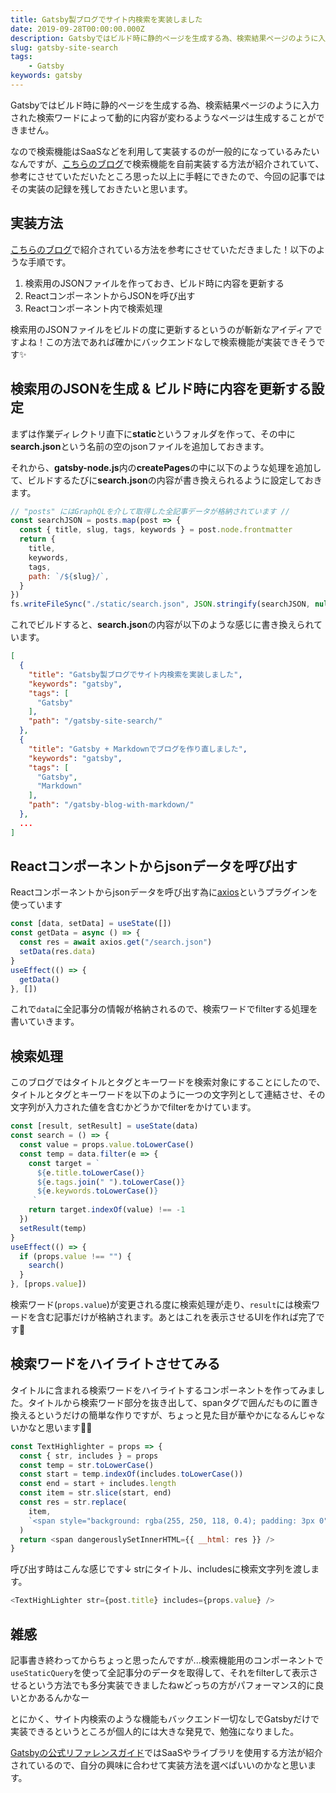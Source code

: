 ```yaml
---
title: Gatsby製ブログでサイト内検索を実装しました
date: 2019-09-28T00:00:00.000Z
description: Gatsbyではビルド時に静的ページを生成する為、検索結果ページのように入力された検索ワードによって動的に内容が変わるようなページは生成することができません。なので検索機能はSaaSなどを利用して実装するのが一般的になっているみたいなんですが、こちらのブログで検索機能を自前実装する方法が紹介されていて、参考にさせていただいたところ思った以上に手軽にできたので、今回の記事ではその実装の記録を残しておきたいと思います。
slug: gatsby-site-search
tags: 
	- Gatsby
keywords: gatsby
---
```


Gatsbyではビルド時に静的ページを生成する為、検索結果ページのように入力された検索ワードによって動的に内容が変わるようなページは生成することができません。

なので検索機能はSaaSなどを利用して実装するのが一般的になっているみたいなんですが、[こちらのブログ](https://mottox2.com/posts/268)で検索機能を自前実装する方法が紹介されていて、参考にさせていただいたところ思った以上に手軽にできたので、今回の記事ではその実装の記録を残しておきたいと思います。

## 実装方法

[こちらのブログ](https://mottox2.com/posts/268)で紹介されている方法を参考にさせていただきました！以下のような手順です。

1. 検索用のJSONファイルを作っておき、ビルド時に内容を更新する
2. ReactコンポーネントからJSONを呼び出す
3. Reactコンポーネント内で検索処理

検索用のJSONファイルをビルドの度に更新するというのが斬新なアイディアですよね！この方法であれば確かにバックエンドなしで検索機能が実装できそうです✨

## 検索用のJSONを生成 & ビルド時に内容を更新する設定

まずは作業ディレクトリ直下に**static**というフォルダを作って、その中に**search.json**という名前の空のjsonファイルを追加しておきます。

それから、**gatsby-node.js**内の**createPages**の中に以下のような処理を追加して、ビルドするたびに**search.json**の内容が書き換えられるように設定しておきます。

```javascript
// "posts" にはGraphQLを介して取得した全記事データが格納されています //
const searchJSON = posts.map(post => {
  const { title, slug, tags, keywords } = post.node.frontmatter
  return {
    title,
    keywords,
    tags,
    path: `/${slug}/`,
  }
})
fs.writeFileSync("./static/search.json", JSON.stringify(searchJSON, null, 2))
```

これでビルドすると、**search.json**の内容が以下のような感じに書き換えられています。

```json
[
  {
    "title": "Gatsby製ブログでサイト内検索を実装しました",
    "keywords": "gatsby",
    "tags": [
      "Gatsby"
    ],
    "path": "/gatsby-site-search/"
  },
  {
    "title": "Gatsby + Markdownでブログを作り直しました",
    "keywords": "gatsby",
    "tags": [
      "Gatsby",
      "Markdown"
    ],
    "path": "/gatsby-blog-with-markdown/"
  },
  ...
]
```

## Reactコンポーネントからjsonデータを呼び出す

Reactコンポーネントからjsonデータを呼び出す為に[axios](https://github.com/axios/axios)というプラグインを使っています

```javascript
const [data, setData] = useState([])
const getData = async () => {
  const res = await axios.get("/search.json")
  setData(res.data)
}
useEffect(() => {
  getData()
}, [])
```
これで`data`に全記事分の情報が格納されるので、検索ワードでfilterする処理を書いていきます。

## 検索処理

このブログではタイトルとタグとキーワードを検索対象にすることにしたので、タイトルとタグとキーワードを以下のように一つの文字列として連結させ、その文字列が入力された値を含むかどうかでfilterをかけています。

```javascript
const [result, setResult] = useState(data)
const search = () => {
  const value = props.value.toLowerCase()
  const temp = data.filter(e => {
    const target = `
      ${e.title.toLowerCase()}
      ${e.tags.join(" ").toLowerCase()}
      ${e.keywords.toLowerCase()}
     `
    return target.indexOf(value) !== -1
  })
  setResult(temp)
}
useEffect(() => {
  if (props.value !== "") {
    search()
  }
}, [props.value])
```

検索ワード(`props.value`)が変更される度に検索処理が走り、`result`には検索ワードを含む記事だけが格納されます。あとはこれを表示させるUIを作れば完了です🙆‍

## 検索ワードをハイライトさせてみる

タイトルに含まれる検索ワードをハイライトするコンポーネントを作ってみました。タイトルから検索ワード部分を抜き出して、spanタグで囲んだものに置き換えるというだけの簡単な作りですが、ちょっと見た目が華やかになるんじゃないかなと思います💅✨

```javascript
const TextHighlighter = props => {
  const { str, includes } = props
  const temp = str.toLowerCase()
  const start = temp.indexOf(includes.toLowerCase())
  const end = start + includes.length
  const item = str.slice(start, end)
  const res = str.replace(
    item,
    `<span style="background: rgba(255, 250, 118, 0.4); padding: 3px 0">${item}</span>`
  )
  return <span dangerouslySetInnerHTML={{ __html: res }} />
}
```

呼び出す時はこんな感じです↓
strにタイトル、includesに検索文字列を渡します。

```javascript
<TextHighLighter str={post.title} includes={props.value} />
```

## 雑感

記事書き終わってからちょっと思ったんですが...検索機能用のコンポーネントで`useStaticQuery`を使って全記事分のデータを取得して、それをfilterして表示させるという方法でも多分実装できましたねwどっちの方がパフォーマンス的に良いとかあるんかなー

とにかく、サイト内検索のような機能もバックエンド一切なしでGatsbyだけで実装できるというところが個人的には大きな発見で、勉強になりました。

[Gatsbyの公式リファレンスガイド](https://www.gatsbyjs.org/docs/adding-search/)ではSaaSやライブラリを使用する方法が紹介されているので、自分の興味に合わせて実装方法を選べばいいのかなと思います。